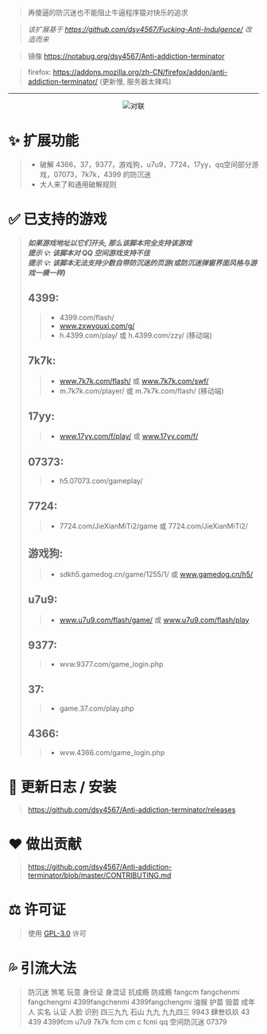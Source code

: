 > 再傻逼的防沉迷也不能阻止牛逼程序猿对快乐的追求

> _该扩展基于 https://github.com/dsy4567/Fucking-Anti-Indulgence/ 改造而来_

> 镜像 https://notabug.org/dsy4567/Anti-addiction-terminator
 
> firefox: https://addons.mozilla.org/zh-CN/firefox/addon/anti-addiction-terminator/ (更新慢, 服务器太辣鸡)  

---

<center>
<img alt="对联" title="对联" src="https://fcmsb250.github.io/img1.jpeg" />
</center>

# ✨ 扩展功能

> - 破解 4366，37，9377，游戏狗，u7u9，7724，17yy，qq空间部分游戏，07073，7k7k，4399 的防沉迷
> - 大人来了和通用破解规则

# ✅ 已支持的游戏

> _**如果游戏地址以它们开头, 那么该脚本完全支持该游戏**_  
> _**提示 💡: 该脚本对 QQ 空间游戏支持不佳**_  
> _**提示 💡: 该脚本无法支持少数自带防沉迷的页游(或防沉迷弹窗界面风格与游戏一模一样)**_
>
> ## 4399:
>
> > -   4399.com/flash/
> > -   www.zxwyouxi.com/g/
> > -   h.4399.com/play/ 或 h.4399.com/zzy/ (移动端)
>
> ## 7k7k:
>
> > -   www.7k7k.com/flash/ 或 www.7k7k.com/swf/
> > -   m.7k7k.com/player/ 或 m.7k7k.com/flash/ (移动端)
>
> ## 17yy:
>
> > -   www.17yy.com/f/play/ 或 www.17yy.com/f/
>
> ## 07373:
>
> > -   h5.07073.com/gameplay/
>
> ## 7724:
>
> > -   7724.com/JieXianMiTi2/game 或 7724.com/JieXianMiTi2/
>
> ## 游戏狗:
>
> > -   sdkh5.gamedog.cn/game/1255/1/ 或 www.gamedog.cn/h5/
>
> ## u7u9:
>
> > -   www.u7u9.com/flash/game/ 或 www.u7u9.com/flash/play
>
> ## 9377:
>
> > -   wvw.9377.com/game_login.php
>
> ## 37:
>
> > -   game.37.com/play.php
>
> ## 4366:
>
> > -   wvw.4366.com/game_login.php

# 💪 更新日志 / 安装

> https://github.com/dsy4567/Anti-addiction-terminator/releases

# ❤️ 做出贡献

> https://github.com/dsy4567/Anti-addiction-terminator/blob/master/CONTRIBUTING.md

# ⚖️ 许可证

> 使用 [GPL-3.0](LICENSE.txt) 许可

# 💦 引流大法

> 防沉迷 煞笔 玩意 身份证 身混证 抗成瘾 防成瘾 fangcm fangchenmi fangchengmi 4399fangchenmi 4399fangchengmi 油猴 护苗 毁苗 成年人 实名 认证 人脸 识别 四三九九 石山 九九 九九四三 9943 肆叁玖玖 43 439 4399fcm u7u9 7k7k fcm cm c fcmi qq 空间防沉迷 07379
